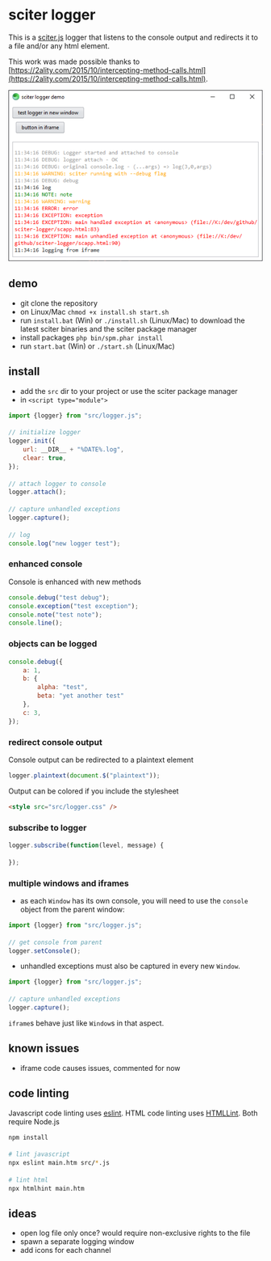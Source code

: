 # sciter logger

This is a [sciter.js](https://sciter.com/) logger that listens to the console output and redirects it to a file and/or any html element.

This work was made possible thanks to [https://2ality.com/2015/10/intercepting-method-calls.html](https://2ality.com/2015/10/intercepting-method-calls.html).

![sciter logger screenshot](screenshot.png)

## demo

- git clone the repository
- on Linux/Mac `chmod +x install.sh start.sh`
- run `install.bat` (Win) or `./install.sh` (Linux/Mac) to download the latest sciter binaries and the sciter package manager
- install packages `php bin/spm.phar install`
- run `start.bat` (Win) or `./start.sh` (Linux/Mac)

## install

- add the `src` dir to your project or use the sciter package manager
- in `<script type="module">`

```js
import {logger} from "src/logger.js";

// initialize logger
logger.init({
    url: __DIR__ + "%DATE%.log",
    clear: true,
});

// attach logger to console
logger.attach();

// capture unhandled exceptions
logger.capture();

// log
console.log("new logger test");
```

### enhanced console

Console is enhanced with new methods

```js
console.debug("test debug");
console.exception("test exception");
console.note("test note");
console.line();
```

### objects can be logged

```js
console.debug({
    a: 1,
    b: {
        alpha: "test",
        beta: "yet another test"
    },
    c: 3,
});
```

### redirect console output

Console output can be redirected to a plaintext element

```js
logger.plaintext(document.$("plaintext"));
```

Output can be colored if you include the stylesheet

```html
<style src="src/logger.css" />
```

### subscribe to logger

```js
logger.subscribe(function(level, message) {

});
```

### multiple windows and iframes

- as each `Window` has its own console, you will need to use the `console` object from the parent window:

```js
import {logger} from "src/logger.js";

// get console from parent
logger.setConsole();
```

- unhandled exceptions must also be captured in every new `Window`.

```js
import {logger} from "src/logger.js";

// capture unhandled exceptions
logger.capture();
```

`iframe`s behave just like `Window`s in that aspect.

## known issues

- iframe code causes issues, commented for now

## code linting

Javascript code linting uses [eslint](https://github.com/eslint/eslint). HTML code linting uses [HTMLLint](https://htmlhint.com/). Both require Node.js

```sh
npm install

# lint javascript
npx eslint main.htm src/*.js

# lint html
npx htmlhint main.htm
```

## ideas

- open log file only once? would require non-exclusive rights to the file
- spawn a separate logging window
- add icons for each channel
